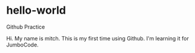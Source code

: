 # hello-world
Github Practice

Hi. My name is mitch. This is my first time using Github. I'm learning it for JumboCode.
